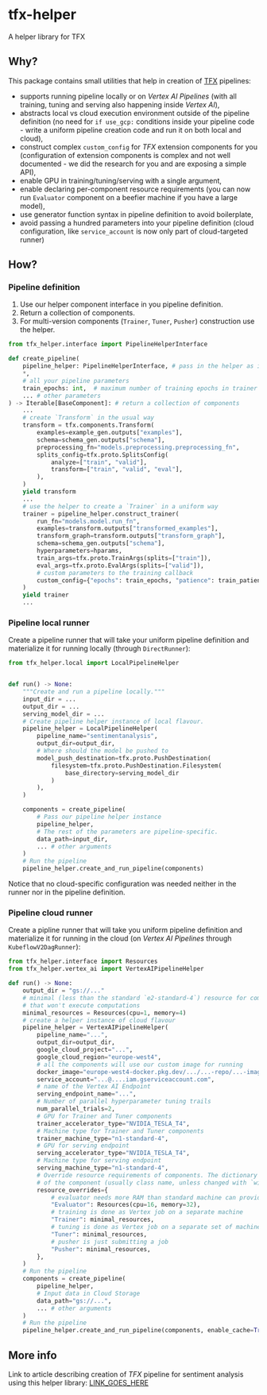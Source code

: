 # tfx-helper

A helper library for TFX

## Why?

This package contains small utilities that help in creation of [TFX](https://github.com/tensorflow/tfx) pipelines:

* supports running pipeline locally or on *Vertex AI Pipelines* (with all training, tuning and serving also happening inside *Vertex AI*),
* abstracts local vs cloud execution environment outside of the pipeline definition (no need for `if use_gcp:` conditions inside your pipeline code - write a uniform pipeline creation code and run it on both local and cloud),
* construct complex `custom_config` for *TFX* extension components for you (configuration of extension components is complex and not well documented - we did the research for you and are exposing a simple API),
* enable GPU in training/tuning/serving with a single argument,
* enable declaring per-component resource requirements (you can now run `Evaluator` component on a beefier machine if you have a large model),
* use generator function syntax in pipeline definition to avoid boilerplate,
* avoid passing a hundred parameters into your pipeline definition (cloud configuration, like `service_account` is now only part of cloud-targeted runner)

## How?

### Pipeline definition

1. Use our helper component interface in you pipeline definition.
1. Return a collection of components.
1. For multi-version components (`Trainer`, `Tuner`, `Pusher`) construction use the helper.

```python
from tfx_helper.interface import PipelineHelperInterface

def create_pipeline(
    pipeline_helper: PipelineHelperInterface, # pass in the helper as interface
    *,
    # all your pipeline parameters
    train_epochs: int,  # maximum number of training epochs in trainer
    ... # other parameters
) -> Iterable[BaseComponent]: # return a collection of components
    ...
    # create `Transform` in the usual way
    transform = tfx.components.Transform(
        examples=example_gen.outputs["examples"],
        schema=schema_gen.outputs["schema"],
        preprocessing_fn="models.preprocessing.preprocessing_fn",
        splits_config=tfx.proto.SplitsConfig(
            analyze=["train", "valid"],
            transform=["train", "valid", "eval"],
        ),
    )
    yield transform
    ...
    # use the helper to create a `Trainer` in a uniform way
    trainer = pipeline_helper.construct_trainer(
        run_fn="models.model.run_fn",
        examples=transform.outputs["transformed_examples"],
        transform_graph=transform.outputs["transform_graph"],
        schema=schema_gen.outputs["schema"],
        hyperparameters=hparams,
        train_args=tfx.proto.TrainArgs(splits=["train"]),
        eval_args=tfx.proto.EvalArgs(splits=["valid"]),
        # custom parameters to the training callback
        custom_config={"epochs": train_epochs, "patience": train_patience},
    )
    yield trainer
    ...
```

### Pipeline local runner

Create a pipeline runner that will take your uniform pipeline definition and materialize
it for running locally (through `DirectRunner`):

```python
from tfx_helper.local import LocalPipelineHelper


def run() -> None:
    """Create and run a pipeline locally."""
    input_dir = ...
    output_dir = ...
    serving_model_dir = ...
    # Create pipeline helper instance of local flavour.
    pipeline_helper = LocalPipelineHelper(
        pipeline_name="sentimentanalysis",
        output_dir=output_dir,
        # Where should the model be pushed to
        model_push_destination=tfx.proto.PushDestination(
            filesystem=tfx.proto.PushDestination.Filesystem(
                base_directory=serving_model_dir
            )
        ),
    )

    components = create_pipeline(
        # Pass our pipeline helper instance
        pipeline_helper,
        # The rest of the parameters are pipeline-specific.
        data_path=input_dir,
        ... # other arguments
    )
    # Run the pipeline
    pipeline_helper.create_and_run_pipeline(components)
```

Notice that no cloud-specific configuration was needed neither in the runner nor in the
pipeline definition.

### Pipeline cloud runner

Create a pipline runner that will take you uniform pipeline definition and materialize
it for running in the cloud (on *Vertex AI Pipelines* through `KubeflowV2DagRunner`):

```python
from tfx_helper.interface import Resources
from tfx_helper.vertex_ai import VertexAIPipelineHelper

def run() -> None:
    output_dir = "gs://..."
    # minimal (less than the standard `e2-standard-4`) resource for components
    # that won't execute computations
    minimal_resources = Resources(cpu=1, memory=4)
    # create a helper instance of cloud flavour
    pipeline_helper = VertexAIPipelineHelper(
        pipeline_name="...",
        output_dir=output_dir,
        google_cloud_project="...",
        google_cloud_region="europe-west4",
        # all the components will use our custom image for running
        docker_image="europe-west4-docker.pkg.dev/.../...-repo/...-image:latest",
        service_account="...@....iam.gserviceaccount.com",
        # name of the Vertex AI Endpoint
        serving_endpoint_name="...",
        # Number of parallel hyperparameter tuning trails
        num_parallel_trials=2,
        # GPU for Trainer and Tuner components
        trainer_accelerator_type="NVIDIA_TESLA_T4",
        # Machine type for Trainer and Tuner components
        trainer_machine_type="n1-standard-4",
        # GPU for serving endpoint
        serving_accelerator_type="NVIDIA_TESLA_T4",
        # Machine type for serving endpoint
        serving_machine_type="n1-standard-4",
        # Override resource requirements of components. The dictionary key is the ID
        # of the component (usually class name, unless changed with `with_id` method).
        resource_overrides={
            # evaluator needs more RAM than standard machine can provide
            "Evaluator": Resources(cpu=16, memory=32),
            # training is done as Vertex job on a separate machine
            "Trainer": minimal_resources,
            # tuning is done as Vertex job on a separate set of machines
            "Tuner": minimal_resources,
            # pusher is just submitting a job
            "Pusher": minimal_resources,
        },
    )
    # Run the pipeline
    components = create_pipeline(
        pipeline_helper,
        # Input data in Cloud Storage
        data_path="gs://...",
        ... # other arguments
    )
    # Run the pipeline
    pipeline_helper.create_and_run_pipeline(components, enable_cache=True)
```

## More info

Link to article describing creation of *TFX* pipeline for sentiment analysis using
this helper library: [LINK_GOES_HERE](https://dlabs.ai/blog/)
